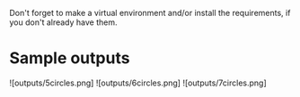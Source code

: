 Don't forget to make a virtual environment and/or install the requirements, if you don't already have them.
# Sample outputs
![outputs/5circles.png]
![outputs/6circles.png]
![outputs/7circles.png]